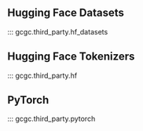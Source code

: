 ## Hugging Face Datasets

::: gcgc.third_party.hf_datasets

## Hugging Face Tokenizers

::: gcgc.third_party.hf

## PyTorch

::: gcgc.third_party.pytorch

